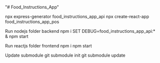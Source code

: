 "# Food_Instructions_App" 

npx express-generator food_instructions_app_api
npx create-react-app food_instructions_app_pos

Run nodejs folder backend
npm i
SET DEBUG=food_instructions_app_api:* & npm start


Run reactjs folder frontend
npm i
npm start

Update submodule 
git submodule init
git submodule update
